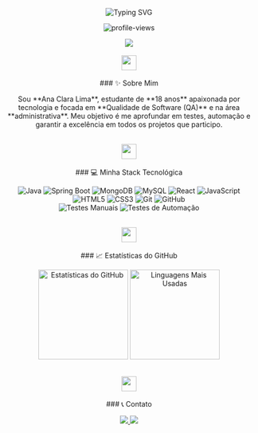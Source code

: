 <p align="center">
  <img src="https://readme-typing-svg.demolab.com?font=Fira+Code&weight=600&size=22&pause=1200&center=true&vCenter=true&width=600&lines=Bem-vindo+ao+meu+GitHub!;Tenho+18+anos;Aluno+de+DS+no+SENAI;Buscando+evoluir+como+programador&color=32CD32" alt="Typing SVG" />
</p>

<p align="center">
  <img src="https://komarev.com/ghpvc/?username=anacslima&label=Visualiza%C3%A7%C3%B5es&color=00A884&style=flat" alt="profile-views" />
</p>

<div align="center">
  <img src="https://github-profile-summary-cards.vercel.app/api/cards/profile-details?username=anacslima&theme=monokai" />
</div>

<br>
<div align="center">
  <img src="https://user-images.githubusercontent.com/73097560/115834477-dbab4500-a447-11eb-908a-139a6edaec5c.gif" width="30">
</div>
<br>

<div align="center">
  ### ✨ Sobre Mim
</div>

<p align="center">
  Sou **Ana Clara Lima**, estudante de **18 anos** apaixonada por tecnologia e focada em **Qualidade de Software (QA)** e na área **administrativa**. Meu objetivo é me aprofundar em testes, automação e garantir a excelência em todos os projetos que participo.
</p>

<br>
<div align="center">
  <img src="https://user-images.githubusercontent.com/73097560/115834477-dbab4500-a447-11eb-908a-139a6edaec5c.gif" width="30">
</div>
<br>

<div align="center">
  ### 💻 Minha Stack Tecnológica
</div>

<p align="center">
  <img src="https://img.shields.io/badge/Java-20B2AA?style=for-the-badge&logo=java&logoColor=white" alt="Java" />
  <img src="https://img.shields.io/badge/Spring-20B2AA?style=for-the-badge&logo=spring&logoColor=white" alt="Spring Boot" />
  <img src="https://img.shields.io/badge/MongoDB-20B2AA?style=for-the-badge&logo=mongodb&logoColor=white" alt="MongoDB" />
  <img src="https://img.shields.io/badge/MySQL-20B2AA?style=for-the-badge&logo=mysql&logoColor=white" alt="MySQL" />
  <img src="https://img.shields.io/badge/React-20B2AA?style=for-the-badge&logo=react&logoColor=white" alt="React" />
  <img src="https://img.shields.io/badge/JavaScript-20B2AA?style=for-the-badge&logo=javascript&logoColor=black" alt="JavaScript" />
  <img src="https://img.shields.io/badge/HTML5-20B2AA?style=for-the-badge&logo=html5&logoColor=white" alt="HTML5" />
  <img src="https://img.shields.io/badge/CSS3-20B2AA?style=for-the-badge&logo=css3&logoColor=white" alt="CSS3" />
  <img src="https://img.shields.io/badge/Git-20B2AA?style=for-the-badge&logo=git&logoColor=white" alt="Git" />
  <img src="https://img.shields.io/badge/GitHub-20B2AA?style=for-the-badge&logo=github&logoColor=white" alt="GitHub" />
  <br>
  <img src="https://img.shields.io/badge/Manual%20Tests-20B2AA?style=for-the-badge&logo=jira&logoColor=white" alt="Testes Manuais" />
  <img src="https://img.shields.io/badge/Automation%20Testing-20B2AA?style=for-the-badge&logo=mocha&logoColor=white" alt="Testes de Automação" />
</p>

<br>
<div align="center">
  <img src="https://user-images.githubusercontent.com/73097560/115834477-dbab4500-a447-11eb-908a-139a6edaec5c.gif" width="30">
</div>
<br>

<div align="center">
  ### 📈 Estatísticas do GitHub
</div>

<p align="center">
  <img height="180em" src="https://github-readme-stats.vercel.app/api?username=anacslima&show_icons=true&theme=dracula&count_private=true&hide_border=true" alt="Estatísticas do GitHub" />
  <img height="180em" src="https://github-readme-stats.vercel.app/api/top-langs/?username=anacslima&layout=compact&langs_count=10&theme=dracula&hide_border=true" alt="Linguagens Mais Usadas" />
</p>

<br>
<div align="center">
  <img src="https://user-images.githubusercontent.com/73097560/115834477-dbab4500-a447-11eb-908a-139a6edaec5c.gif" width="30">
</div>
<br>

<div align="center">
  ### 📞 Contato
</div>

<p align="center">
  <a href="https://www.linkedin.com/in/anacslima" target="_blank">
    <img src="https://img.shields.io/badge/LinkedIn-20B2AA?style=for-the-badge&logo=linkedin&logoColor=white" />
  </a>
  <a href="mailto:anacs.lima007@gmail.com" target="_blank">
    <img src="https://img.shields.io/badge/Email-20B2AA?style=for-the-badge&logo=gmail&logoColor=white" />
  </a>
</p>
